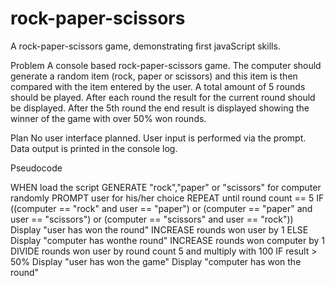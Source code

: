 # rock-paper-scissors

A rock-paper-scissors game, demonstrating first javaScript skills.

Problem
A console based rock-paper-scissors game. The computer should generate a random item (rock, paper or scissors) and this item is then compared with the item entered by the user. A total amount of 5 rounds should be played. After each round the result for the current round should be displayed. After the 5th round the end result is displayed showing the winner of the game with over 50% won rounds.

Plan
No user interface planned. User input is performed via the prompt.
Data output is printed in the console log.

Pseudocode

WHEN load the script
GENERATE "rock","paper" or "scissors" for computer randomly
PROMPT user for his/her choice
REPEAT until round count == 5
IF ((computer == "rock" and user == "paper") or (computer == "paper" and user == "scissors") or (computer == "scissors" and user == "rock"))
Display "user has won the round"
INCREASE rounds won user by 1
ELSE
Display "computer has wonthe round"
INCREASE rounds won computer by 1
DIVIDE rounds won user by round count 5 and multiply with 100
IF result > 50%
Display "user has won the game"
Display "computer has won the round"
